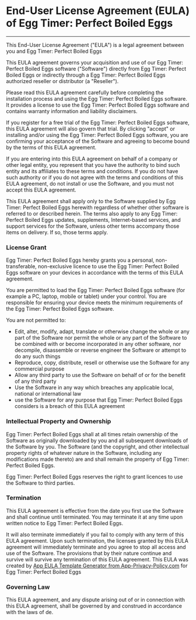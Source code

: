 # End-User License Agreement (EULA) of Egg Timer: Perfect Boiled Eggs
---------------------------------------------------------------------

This End-User License Agreement ("EULA") is a legal agreement between you and Egg Timer: Perfect Boiled Eggs

This EULA agreement governs your acquisition and use of our Egg Timer: Perfect Boiled Eggs software ("Software") directly from Egg Timer: Perfect Boiled Eggs or indirectly through a Egg Timer: Perfect Boiled Eggs authorized reseller or distributor (a "Reseller").

Please read this EULA agreement carefully before completing the installation process and using the Egg Timer: Perfect Boiled Eggs software. It provides a license to use the Egg Timer: Perfect Boiled Eggs software and contains warranty information and liability disclaimers.

If you register for a free trial of the Egg Timer: Perfect Boiled Eggs software, this EULA agreement will also govern that trial. By clicking "accept" or installing and/or using the Egg Timer: Perfect Boiled Eggs software, you are confirming your acceptance of the Software and agreeing to become bound by the terms of this EULA agreement.

If you are entering into this EULA agreement on behalf of a company or other legal entity, you represent that you have the authority to bind such entity and its affiliates to these terms and conditions. If you do not have such authority or if you do not agree with the terms and conditions of this EULA agreement, do not install or use the Software, and you must not accept this EULA agreement.

This EULA agreement shall apply only to the Software supplied by Egg Timer: Perfect Boiled Eggs herewith regardless of whether other software is referred to or described herein. The terms also apply to any Egg Timer: Perfect Boiled Eggs updates, supplements, Internet-based services, and support services for the Software, unless other terms accompany those items on delivery. If so, those terms apply.

### License Grant

Egg Timer: Perfect Boiled Eggs hereby grants you a personal, non-transferable, non-exclusive licence to use the Egg Timer: Perfect Boiled Eggs software on your devices in accordance with the terms of this EULA agreement.

You are permitted to load the Egg Timer: Perfect Boiled Eggs software (for example a PC, laptop, mobile or tablet) under your control. You are responsible for ensuring your device meets the minimum requirements of the Egg Timer: Perfect Boiled Eggs software.

You are not permitted to:

*   Edit, alter, modify, adapt, translate or otherwise change the whole or any part of the Software nor permit the whole or any part of the Software to be combined with or become incorporated in any other software, nor decompile, disassemble or reverse engineer the Software or attempt to do any such things
*   Reproduce, copy, distribute, resell or otherwise use the Software for any commercial purpose
*   Allow any third party to use the Software on behalf of or for the benefit of any third party
*   Use the Software in any way which breaches any applicable local, national or international law
*   use the Software for any purpose that Egg Timer: Perfect Boiled Eggs considers is a breach of this EULA agreement

### Intellectual Property and Ownership

Egg Timer: Perfect Boiled Eggs shall at all times retain ownership of the Software as originally downloaded by you and all subsequent downloads of the Software by you. The Software (and the copyright, and other intellectual property rights of whatever nature in the Software, including any modifications made thereto) are and shall remain the property of Egg Timer: Perfect Boiled Eggs.

Egg Timer: Perfect Boiled Eggs reserves the right to grant licences to use the Software to third parties.

### Termination

This EULA agreement is effective from the date you first use the Software and shall continue until terminated. You may terminate it at any time upon written notice to Egg Timer: Perfect Boiled Eggs.

It will also terminate immediately if you fail to comply with any term of this EULA agreement. Upon such termination, the licenses granted by this EULA agreement will immediately terminate and you agree to stop all access and use of the Software. The provisions that by their nature continue and survive will survive any termination of this EULA agreement. This EULA was created by [App EULA Template Generator from App-Privacy-Policy.com](https://www.app-privacy-policy.com/app-eula-generator/) for Egg Timer: Perfect Boiled Eggs

### Governing Law

This EULA agreement, and any dispute arising out of or in connection with this EULA agreement, shall be governed by and construed in accordance with the laws of de.
